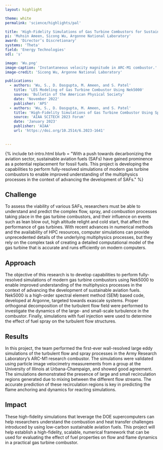 ```yaml
---
layout: highlight

theme: white
permalink: 'science/highlights/pal'

title: 'High-Fidelity Simulations of Gas Turbine Combustors for Sustainable Aviation Applications'
pi: 'Muhsin Ameen, Sicong Wu, Argonne National Laboratory'
award: 'Director’s Discretionary'
systems: 'Theta'
field: 'Energy Technologies'
sdl: 's'

image: 'Wu.png' 
image-caption: 'Instantaneous velocity magnitude in ARC-M1 combustor.'
image-credit: 'Sicong Wu, Argonne National Laboratory'

publications:
  - authors: 'Wu, S., D. Dasgupta, M. Ameen, and S. Patel'
    title: 'LES Modeling of Gas Turbine Combustor Using Nek5000'
    source: 'Bulletin of the American Physical Society'
    date: 'November 2022'
    publisher: 'APS'
  - authors: 'Wu, S., D. Dasgupta, M. Ameen, and S. Patel'
    title: 'High-Fidelity Simulations of Gas Turbine Combustor Using Spectral Element Method'
    source: 'AIAA SCITECH 2023 Forum'
    date: 'January 2023'
    publisher: 'AIAA'
    url: 'https://doi.org/10.2514/6.2023-1641'
    
    
---
```


{% include txt-intro.html 
    blurb = "With a push towards decarbonizing the aviation sector, sustainable aviation fuels (SAFs) have gained prominence as a potential replacement for fossil fuels. This project is developing the capabilities to perform fully-resolved simulations of modern gas turbine combustors to enable improved understanding of the multiphysics processes in the context of advancing the development of SAFs."
%}



## Challenge

To assess the viability of various SAFs, researchers must be able to understand and predict the complex flow, spray, and combustion processes taking place in the gas turbine combustors, and their influence on events such as lean blow out, high altitude relight and cold start, that affect the performance of gas turbines. With recent advances in numerical methods and the availability of HPC resources, computer simulations can provide unprecedented details of the underlying multiphysics processes, but they rely on the complex task of creating a detailed computational model of the gas turbine that is accurate and runs efficiently on modern computers.



## Approach

The objective of this research is to develop capabilities to perform fully-resolved simulations of modern gas turbine combustors using Nek5000 to enable improved understanding of the multiphysics processes in the context of advancing the development of sustainable aviation fuels. Nek5000 is a high-order spectral element method (SEM) based code, developed at Argonne, targeted towards exascale systems. Proper orthogonal decomposition of the turbulent flow field were performed to investigate the dynamics of the large- and small-scale turbulence in the combustor. Finally, simulations with fuel injection were used to determine the effect of fuel spray on the turbulent flow structures.



## Results

In this project, the team performed the first-ever wall-resolved large eddy simulations of the turbulent flow and spray processes in the Army Research Laboratory’s ARC-M1 research combustor. The simulations were validated using particle image velocimetry measurements from a group at the University of Illinois at Urbana-Champaign, and showed good agreement. The simulations demonstrated the presence of large and small recirculation regions generated due to mixing between the different flow streams. The accurate prediction of these recirculation regions is key in predicting the flame anchoring and dynamics for reacting simulations.



## Impact

These high-fidelity simulations that leverage the DOE supercomputers can help researchers understand the combustion and heat transfer challenges introduced by using low-carbon sustainable aviation fuels. This project will help establish a high-fidelity, scalable, numerical framework that can be used for evaluating the effect of fuel properties on flow and flame dynamics in a practical gas turbine combustor.
